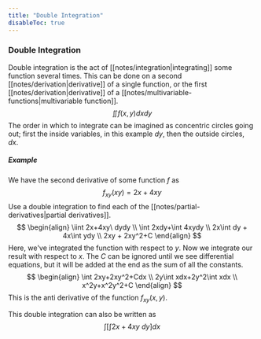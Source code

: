 ```yaml
---
title: "Double Integration"
disableToc: true
---
```

### Double Integration
Double integration is the act of [[notes/integration|integrating]] some function several times. This can be done on a second [[notes/derivation|derivative]] of a single function, or the first [[notes/derivation|derivative]] of a [[notes/multivariable-functions|multivariable function]].
$$
\iint f(x,y)dxdy
$$
The order in which to integrate can be imagined as concentric circles going out; first the inside variables, in this example $dy$, then the outside circles, $dx$.

##### Example
We have the second derivative of some function $f$ as
$$
f_{xy}(xy)=2x+4xy
$$
Use a double integration to find each of the [[notes/partial-derivatives|partial derivatives]].
$$
\begin{align}
	\iint 2x+4xy\ dydy \\
	\int 2xdy+\int 4xydy \\
	2x\int dy + 4x\int ydy \\
	2xy + 2xy^2+C
\end{align}
$$
Here, we've integrated the function with respect to $y$. Now we integrate our result with respect to $x$. The $C$ can be ignored until we see differential equations, but it will be added at the end as the sum of all the constants.
$$
\begin{align}
	\int 2xy+2xy^2+Cdx \\
	2y\int xdx+2y^2\int xdx \\
	x^2y+x^2y^2+C
\end{align}
$$
This is the anti derivative of the function $f_{xy}(x,y)$.

This double integration can also be written as
$$
\int\left[\int 2x+4xy\ dy\right]dx
$$
